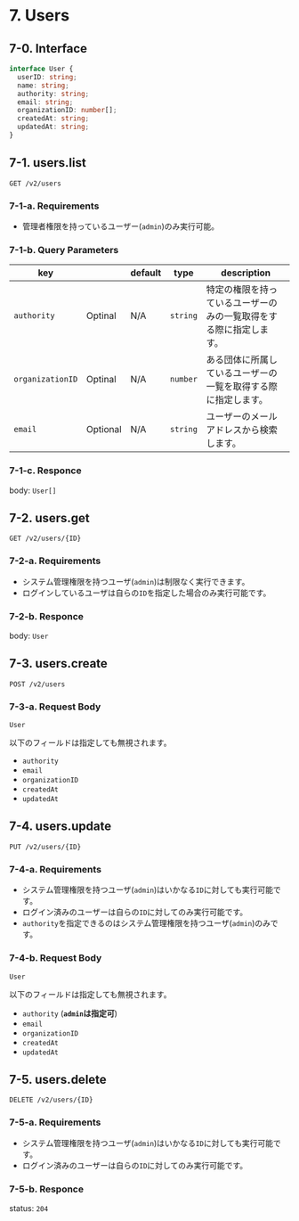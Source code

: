 # 7. Users
## 7-0. Interface

```typescript
interface User {
  userID: string;
  name: string;
  authority: string;
  email: string;
  organizationID: number[];
  createdAt: string;
  updatedAt: string;
}
```
## 7-1. users.list
`GET /v2/users`
### 7-1-a. Requirements
- 管理者権限を持っているユーザー(`admin`)のみ実行可能。

### 7-1-b. Query Parameters
| key |  | default | type | description |
|---|---|---|---|---|
| `authority` | Optinal | N/A | `string` | 特定の権限を持っているユーザーのみの一覧取得をする際に指定します。
| `organizationID` | Optinal | N/A | `number` | ある団体に所属しているユーザーの一覧を取得する際に指定します。
| `email` | Optional | N/A | `string` | ユーザーのメールアドレスから検索します。

### 7-1-c. Responce
body: `User[]`

## 7-2. users.get
`GET /v2/users/{ID}`
### 7-2-a. Requirements
- システム管理権限を持つユーザ(`admin`)は制限なく実行できます。
- ログインしているユーザは自らの`ID`を指定した場合のみ実行可能です。

### 7-2-b. Responce
body: `User`

## 7-3. users.create
`POST /v2/users`
### 7-3-a. Request Body
`User`

以下のフィールドは指定しても無視されます。
- `authority`
- `email`
- `organizationID`
- `createdAt`
- `updatedAt`

## 7-4. users.update
`PUT /v2/users/{ID}`
### 7-4-a. Requirements
- システム管理権限を持つユーザ(`admin`)はいかなる`ID`に対しても実行可能です。
- ログイン済みのユーザーは自らの`ID`に対してのみ実行可能です。
- `authority`を指定できるのはシステム管理権限を持つユーザ(`admin`)のみです。

### 7-4-b. Request Body
`User`

以下のフィールドは指定しても無視されます。
- `authority` (**`admin`は指定可**)
- `email`
- `organizationID`
- `createdAt`
- `updatedAt`

## 7-5. users.delete
`DELETE /v2/users/{ID}`
### 7-5-a. Requirements
- システム管理権限を持つユーザ(`admin`)はいかなる`ID`に対しても実行可能です。
- ログイン済みのユーザーは自らの`ID`に対してのみ実行可能です。

### 7-5-b. Responce
status: `204`
